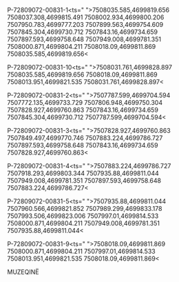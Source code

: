P-72809072-00831-1<ts=" ">7508035.585,4699819.656 7508037.308,4699815.491 7508002.934,4699800.206 7507950.783,4699777.203 7507899.563,4699754.609 7507845.304,4699730.712 7507843.16,4699734.659 7507897.593,4699758.648 7507949.008,4699781.351 7508000.871,4699804.211 7508018.09,4699811.869 7508035.585,4699819.656<

P-72809072-00831-10<ts=" ">7508031.761,4699828.897 7508035.585,4699819.656 7508018.09,4699811.869 7508013.951,4699821.535 7508031.761,4699828.897<

P-72809072-00831-2<ts=" ">7507787.599,4699704.594 7507772.135,4699733.729 7507806.948,4699750.304 7507828.927,4699760.863 7507843.16,4699734.659 7507845.304,4699730.712 7507787.599,4699704.594<

P-72809072-00831-3<ts=" ">7507828.927,4699760.863 7507849.497,4699770.746 7507883.224,4699786.727 7507897.593,4699758.648 7507843.16,4699734.659 7507828.927,4699760.863<

P-72809072-00831-4<ts=" ">7507883.224,4699786.727 7507918.293,4699803.344 7507935.88,4699811.044 7507949.008,4699781.351 7507897.593,4699758.648 7507883.224,4699786.727<

P-72809072-00831-5<ts=" ">7507935.88,4699811.044 7507960.566,4699821.852 7507989.299,4699833.178 7507993.506,4699823.006 7507997.01,4699814.533 7508000.871,4699804.211 7507949.008,4699781.351 7507935.88,4699811.044<

P-72809072-00831-9<ts=" ">7508018.09,4699811.869 7508000.871,4699804.211 7507997.01,4699814.533 7508013.951,4699821.535 7508018.09,4699811.869<



MUZEQINË
